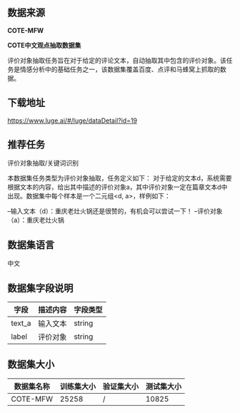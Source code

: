 ## 数据来源

**COTE-MFW**

**COTE中文观点抽取数据集**

评价对象抽取任务旨在对于给定的评论文本，自动抽取其中包含的评价对象。该任务是情感分析中的基础任务之一，该数据集覆盖百度、点评和马蜂窝上抓取的数据。

## 下载地址

https://www.luge.ai/#/luge/dataDetail?id=19

## 推荐任务

评价对象抽取/关键词识别

本数据集任务类型为评价对象抽取，任务定义如下：
对于给定的文本d，系统需要根据文本的内容，给出其中描述的评价对象a，其中评价对象一定在篇章文本d中出现。数据集中每个样本是一个二元组<d, a>，样例如下：

–输入文本（d）：重庆老灶火锅还是很赞的，有机会可以尝试一下！
–评价对象（a）：重庆老灶火锅 

## 数据集语言

中文

## 数据集字段说明

| 字段   | 描述内容 | 字段类型 |
| ------ | -------- | -------- |
| text_a | 输入文本 | string   |
| label  | 评价对象 | string   |

## 数据集大小

| 数据集名称 | 训练集大小 | 验证集大小 | 测试集大小 |
| ---------- | ---------- | ---------- | ---------- |
| COTE-MFW   | 25258      | /          | 10825      |

